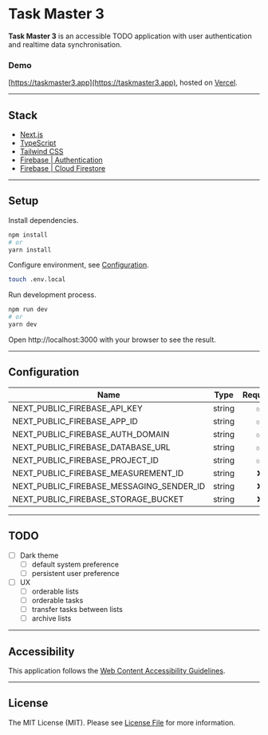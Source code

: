 # Task Master 3

**Task Master 3** is an accessible TODO application with user authentication and realtime data synchronisation.

### Demo

[https://taskmaster3.app](https://taskmaster3.app), hosted on [Vercel](https://vercel.com/docs).

---

## Stack

-   [Next.js](https://nextjs.org/docs)
-   [TypeScript](https://www.typescriptlang.org/docs)
-   [Tailwind CSS](https://tailwindcss.com/docs)
-   [Firebase | Authentication](https://firebase.google.com/docs/auth)
-   [Firebase | Cloud Firestore](https://firebase.google.com/docs/firestore)

---

## Setup

Install dependencies.

```bash
npm install
# or
yarn install
```

Configure environment, see [Configuration](#configuration).

```bash
touch .env.local
```

Run development process.

```bash
npm run dev
# or
yarn dev
```

Open http://localhost:3000 with your browser to see the result.

---

## Configuration

| Name                                     | Type   | Required |
| ---------------------------------------- | ------ | :------: |
| NEXT_PUBLIC_FIREBASE_API_KEY             | string |    ✅    |
| NEXT_PUBLIC_FIREBASE_APP_ID              | string |    ✅    |
| NEXT_PUBLIC_FIREBASE_AUTH_DOMAIN         | string |    ✅    |
| NEXT_PUBLIC_FIREBASE_DATABASE_URL        | string |    ✅    |
| NEXT_PUBLIC_FIREBASE_PROJECT_ID          | string |    ✅    |
| NEXT_PUBLIC_FIREBASE_MEASUREMENT_ID      | string |    ❌    |
| NEXT_PUBLIC_FIREBASE_MESSAGING_SENDER_ID | string |    ❌    |
| NEXT_PUBLIC_FIREBASE_STORAGE_BUCKET      | string |    ❌    |

---

## TODO

-   [ ] Dark theme
    -   [ ] default system preference
    -   [ ] persistent user preference
-   [ ] UX
    -   [ ] orderable lists
    -   [ ] orderable tasks
    -   [ ] transfer tasks between lists
    -   [ ] archive lists

---

## Accessibility

This application follows the [Web Content Accessibility Guidelines](https://www.w3.org/WAI/standards-guidelines/wcag).

---

## License

The MIT License (MIT). Please see [License File](LICENSE.md) for more information.
